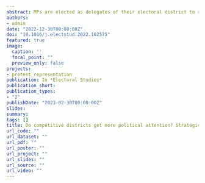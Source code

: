 ```yaml
---
abstract: MPs are elected as delegates of their electoral district to represent their constituents' interests. Geographical representation is considered a central quality indicator for legislative systems. Yet whether the strategic use of geographic representation is affected by tactical campaign considerations has received less attention. The availability of social media data on a fine-grained level allows us to fill this gap by studying the following question. To what extent do politicians strategically use geographic representation during electoral campaign and non-campaign times? I combine literature comparing campaign and non-campaign periods with studies on strategic incentives for MPs to geographic representation. Empirically, I rely on quantitative text-analytical tools to study German politicians? tweets from the entire 19th legislative period (2017-2021). My findings have important implications for the geographic representation literature as they imply that MPs use geographic references strategically, especially during campaign periods. Prospective competitive districts receive substantially more political attention already during non-campaign periods, yet further amplified during electoral campaigns.
authors:
- admin
date: "2022-12-30T00:00:00Z"
doi: "10.1016/j.electstud.2022.102575"
featured: true
image:
  caption: ''
  focal_point: ""
  preview_only: false
projects:
- protest_representation
publication: In *Electoral Studies*
publication_short: 
publication_types:
- "2"
publishDate: "2023-02-30T00:00:00Z"
slides: 
summary: 
tags: []
title: Do competitive districts get more political attention? Strategic use of geographic representation during campaign and non-campaign periods
url_code: ""
url_dataset: ""
url_pdf: ""
url_poster: ""
url_project: ""
url_slides: ""
url_source: ""
url_video: ""
---
```



